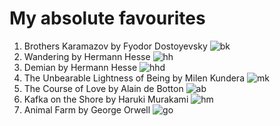 # My absolute **favourites** #
1. Brothers Karamazov by Fyodor Dostoyevsky
![bk](https://github.com/nkhishig/nkhishig.github.io/blob/master/_posts/images/bk.jpg)
2. Wandering by Hermann Hesse
![hh](https://github.com/nkhishig/nkhishig.github.io/blob/master/_posts/images/hh.jpg)
3. Demian by Hermann Hesse
![hhd](https://github.com/nkhishig/nkhishig.github.io/blob/master/_posts/images/hhd.jpeg)
4. The Unbearable Lightness of Being by Milen Kundera 
![mk](https://github.com/nkhishig/nkhishig.github.io/blob/master/_posts/images/mk.jpg)
5. The Course of Love by Alain de Botton
![ab](https://github.com/nkhishig/nkhishig.github.io/blob/master/_posts/images/ab.jpg)
6. Kafka on the Shore by Haruki Murakami 
![hm](https://github.com/nkhishig/nkhishig.github.io/blob/master/_posts/images/hm.jpg)
7. Animal Farm by George Orwell 
![go](https://github.com/nkhishig/nkhishig.github.io/blob/master/_posts/images/go.jpg)
